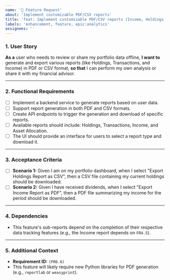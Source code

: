 ```yaml
---
name: '🚀 Feature Request'
about: 'Implement customizable PDF/CSV reports'
title: 'feat: Implement customizable PDF/CSV reports (Income, Holdings, etc.)'
labels: 'enhancement, feature, epic:analytics'
assignees: ''
---
```


### 1. User Story

**As a** user who needs to review or share my portfolio data offline,
**I want to** generate and export various reports (like Holdings, Transactions, and Income) in PDF or CSV format,
**so that** I can perform my own analysis or share it with my financial advisor.

---

### 2. Functional Requirements

*   [ ] Implement a backend service to generate reports based on user data.
*   [ ] Support report generation in both PDF and CSV formats.
*   [ ] Create API endpoints to trigger the generation and download of specific reports.
*   [ ] Available reports should include: Holdings, Transactions, Income, and Asset Allocation.
*   [ ] The UI should provide an interface for users to select a report type and download it.

---

### 3. Acceptance Criteria

*   [ ] **Scenario 1:** Given I am on my portfolio dashboard, when I select "Export Holdings Report as CSV", then a CSV file containing my current holdings should be downloaded.
*   [ ] **Scenario 2:** Given I have received dividends, when I select "Export Income Report as PDF", then a PDF file summarizing my income for the period should be downloaded.

---

### 4. Dependencies

*   This feature's sub-reports depend on the completion of their respective data tracking features (e.g., the Income report depends on `FR4.5`).

---

### 5. Additional Context

*   **Requirement ID:** `(FR6.6)`
*   This feature will likely require new Python libraries for PDF generation (e.g., `reportlab` or `weasyprint`).

